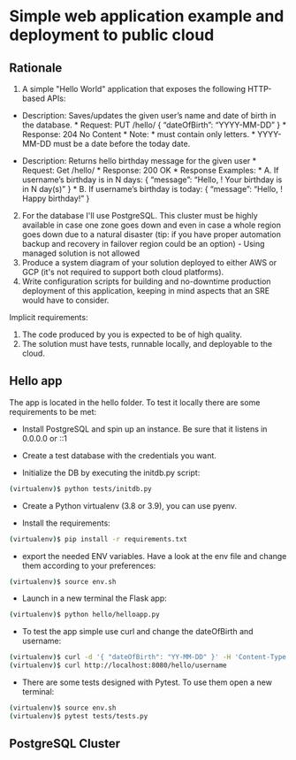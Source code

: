 # Simple web application example and deployment to public cloud

## Rationale

1. A simple "Hello World" application that exposes the following HTTP-based APIs:

* Description: Saves/updates the given user’s name and date of birth in the database.
        * Request: PUT /hello/<username> { “dateOfBirth”: “YYYY-MM-DD” }
        * Response: 204 No Content
        * Note:
                * <username> must contain only letters.
                * YYYY-MM-DD must be a date before the today date.

* Description: Returns hello birthday message for the given user
        * Request: Get /hello/<username>
        * Response: 200 OK
        * Response Examples:
                * A. If username’s birthday is in N days:
{ “message”: “Hello, <username>! Your birthday is in N day(s)”
}
                * B. If username’s birthday is today:
{ “message”: “Hello, <username>! Happy birthday!” }

2. For the database I'll use PostgreSQL. This cluster must be highly available
in case one zone goes down and even in case a whole region goes down due to a natural
disaster (tip: if you have proper automation backup and recovery in failover region could
be an option) - Using managed solution is not allowed
3. Produce a system diagram of your solution deployed to either AWS or GCP (it's not
required to support both cloud platforms).
4. Write configuration scripts for building and no-downtime production deployment of
this application, keeping in mind aspects that an SRE would have to consider.

Implicit requirements:
1. The code produced by you is expected to be of high quality.
2. The solution must have tests, runnable locally, and deployable to the cloud.


## Hello app

The app is located in the hello folder. To test it locally there are some requirements to be met:

* Install PostgreSQL and spin up an instance. Be sure that it listens in 0.0.0.0 or ::1

* Create a test database with the credentials you want.

* Initialize the DB by executing the initdb.py script: 

```bash
(virtualenv)$ python tests/initdb.py
```

* Create a Python virtualenv (3.8 or 3.9), you can use pyenv.

* Install the requirements:

```bash
(virtualenv)$ pip install -r requirements.txt
```

* export the needed ENV variables. Have a look at the env file and change them according to your preferences:

```bash
(virtualenv)$ source env.sh
```

* Launch in a new terminal the Flask app:

```bash
(virtualenv)$ python hello/helloapp.py
```

* To test the app simple use curl and change the dateOfBirth and username:

```bash
(virtualenv)$ curl -d '{ "dateOfBirth": "YY-MM-DD" }' -H 'Content-Type: application/json' -X PUT http://localhost:8080/hello/username
(virtualenv)$ curl http://localhost:8080/hello/username
```

* There are some tests designed with Pytest. To use them open a new terminal:

```bash
(virtualenv)$ source env.sh
(virtualenv)$ pytest tests/tests.py
```

## PostgreSQL Cluster